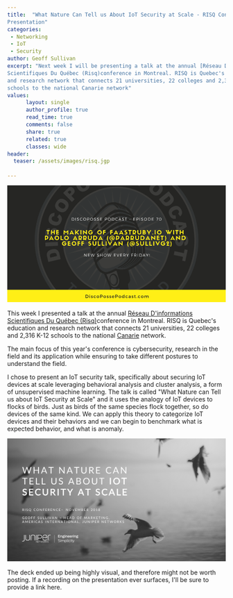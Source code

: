 ```yaml
---
title:  "What Nature Can Tell us About IoT Security at Scale - RISQ Conference
Presentation"
categories:
 - Networking
 - IoT
 - Security
author: Geoff Sullivan
excerpt: "Next week I will be presenting a talk at the annual [Réseau D'informations
Scientifiques Du Québec (Risq)conference in Montreal. RISQ is Quebec's education
and research network that connects 21 universities, 22 colleges and 2,316 K-12
schools to the national Canarie network"
values:
      layout: single
      author_profile: true
      read_time: true
      comments: false
      share: true
      related: true
      classes: wide
header:
  teaser: /assets/images/risq.jgp

---
```

![RISQ](/assets/images/DiscopossePodcastEpisode70.png "RISQ")

This week I presented a talk at the annual [Réseau D'informations
Scientifiques Du Québec (Risq)](http://colloque.risq.quebec)conference in
Montreal. RISQ is Quebec's education and research network that connects 21
universities, 22 colleges and 2,316 K-12 schools to the national
[Canarie](https://www.canarie.ca/) network.

The main focus of this year's conference is cybersecurity, research in the field
and its application while ensuring to take different postures to understand the
field.

I chose to present an IoT security talk, specifically about securing
IoT devices at scale leveraging behavioral analysis and cluster analysis, a form
of unsupervised machine learning. The talk is called "What Nature can Tell us
about IoT Security at Scale" and it uses the analogy of  IoT devices to flocks
of birds. Just as birds of the same species flock together, so do devices of
the same kind. We can apply this theory to categorize IoT devices and their
behaviors and we can begin to benchmark what is expected behavior, and what is
anomaly.

![RISQ](/assets/images/risq.png "RISQ")

The deck ended up being highly visual, and therefore might not be worth posting.
If a recording on the presentation ever surfaces, I'll be sure to provide a link
here.
